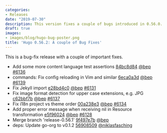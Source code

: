 ```yaml
---
categories:
- Releases
date: "2019-07-30"
description: This version fixes a couple of bugs introduced in 0.56.0.
draft: true
images:
- images/blog/hugo-bug-poster.png
title: 'Hugo 0.56.2: A couple of Bug Fixes'
---
```


	

This is a bug-fix release with a couple of important fixes.

* Add some more content language test assertions [84bc8d84](https://github.com/gohugoio/hugo/commit/84bc8d84e4d2ec1fc94aee3113ebc570a28d1d16) [@bep](https://github.com/bep) [#6136](https://github.com/gohugoio/hugo/issues/6136)
* commands: Fix config reloading in Vim and similar [6eca0a3d](https://github.com/gohugoio/hugo/commit/6eca0a3dee77f0e764b1de2e10c10ec2b7cf8ef1) [@bep](https://github.com/bep) [#6139](https://github.com/gohugoio/hugo/issues/6139)
* Fix Jekyll import [e28bd4c0](https://github.com/gohugoio/hugo/commit/e28bd4c0f843f39cfcb715b6c9c7d249bad5b500) [@bep](https://github.com/bep) [#6131](https://github.com/gohugoio/hugo/issues/6131)
* Fix image format detection for upper case extensions, e.g. JPG [c62bbf7b](https://github.com/gohugoio/hugo/commit/c62bbf7b11d68d52ef11a4c6c70660914c473d08) [@bep](https://github.com/bep) [#6137](https://github.com/gohugoio/hugo/issues/6137)
* Fix i18n project vs theme order [00a238e3](https://github.com/gohugoio/hugo/commit/00a238e32c82b0651e4145e306840cffa46e535d) [@bep](https://github.com/bep) [#6134](https://github.com/gohugoio/hugo/issues/6134)
* Add proper error message when receiving nil in Resource transformation [e5f96024](https://github.com/gohugoio/hugo/commit/e5f960245938d8d8b4e99f312e9907f8d3aebf7a) [@bep](https://github.com/bep) [#6128](https://github.com/gohugoio/hugo/issues/6128)
* Merge branch 'release-0.56.1' [9f497e7b](https://github.com/gohugoio/hugo/commit/9f497e7b5f77d0eb45d932a2301e648a3cd2d88f) [@bep](https://github.com/bep) 
* deps: Update go-org to v0.1.2 [56908509](https://github.com/gohugoio/hugo/commit/56908509eb3a5779743a2314c05693a732b7feb3) [@niklasfasching](https://github.com/niklasfasching) 



